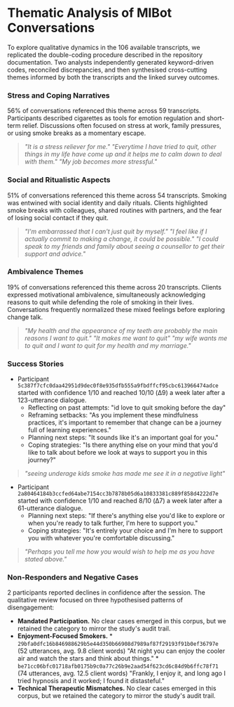 # Thematic Analysis of MIBot Conversations

To explore qualitative dynamics in the 106 available transcripts, we replicated the
double-coding procedure described in the repository documentation. Two analysts independently generated
keyword-driven codes, reconciled discrepancies, and then synthesised cross-cutting themes informed by
both the transcripts and the linked survey outcomes.

### Stress and Coping Narratives

56% of conversations referenced this theme across 59 transcripts.
Participants described cigarettes as tools for emotion regulation and short-term relief. Discussions often focused on stress at work, family pressures, or using smoke breaks as a momentary escape.

> _"It is a stress reliever for me."_
> _"Everytime I have tried to quit, other things in my life have come up and it helps me to calm down to deal with them."_
> _"My job becomes more stressful."_

### Social and Ritualistic Aspects

51% of conversations referenced this theme across 54 transcripts.
Smoking was entwined with social identity and daily rituals. Clients highlighted smoke breaks with colleagues, shared routines with partners, and the fear of losing social contact if they quit.

> _"I'm embarrassed that I can't just quit by myself."_
> _"I feel like if I actually commit to making a change, it could be possible."_
> _"I could speak to my friends and family about seeing a counsellor to get their support and advice."_

### Ambivalence Themes

19% of conversations referenced this theme across 20 transcripts.
Clients expressed motivational ambivalence, simultaneously acknowledging reasons to quit while defending the role of smoking in their lives. Conversations frequently normalized these mixed feelings before exploring change talk.

> _"My health and the appearance of my teeth are probably the main reasons I want to quit."_
> _"It makes me want to quit"_
> _"my wife wants me to quit and I want to quit for my health and my marriage."_

### Success Stories

- Participant `5c387f7cfc0daa42951d9dec0f8e935dfb555a9fbdffcf95cbc613966474adce` started with confidence 1/10 and reached 10/10 (Δ9) a week later after a 123-utterance dialogue.
    - Reflecting on past attempts: "id love to quit smoking before the day"
    - Reframing setbacks: "As you implement these mindfulness practices, it's important to remember that change can be a journey full of learning experiences."
    - Planning next steps: "It sounds like it's an important goal for you."
    - Coping strategies: "Is there anything else on your mind that you'd like to talk about before we look at ways to support you in this journey?"

> _"seeing underage kids smoke has made me see it in a negative light"_
- Participant `2a80464184b3ccfed64abe7154cc3b7878b05d6a10833381c889f858d4222d7e` started with confidence 1/10 and reached 8/10 (Δ7) a week later after a 61-utterance dialogue.
    - Planning next steps: "If there's anything else you'd like to explore or when you're ready to talk further, I'm here to support you."
    - Coping strategies: "It's entirely your choice and I'm here to support you with whatever you're comfortable discussing."

> _"Perhaps you tell me how you would wish to help me as you have stated above."_

### Non-Responders and Negative Cases

2 participants reported declines in confidence after the session. The qualitative review focused on three hypothesised patterns of disengagement:
- **Mandated Participation.** No clear cases emerged in this corpus, but we retained the category to mirror the study's audit trail.
- **Enjoyment-Focused Smokers.**
        * `29bfa0dfc16b846988629b5e44d350b66908d7989af87f29193f91b0ef36797e` (52 utterances, avg. 9.8 client words) "At night you can enjoy the cooler air and watch the stars and think about things."
        * `be71cc06bfc01718afb0175b9c0a77c26b9e2aad54f623cd6c84d9b6ffc78f71` (74 utterances, avg. 12.5 client words) "Frankly, I enjoy it, and long ago I tried hypnosis and it worked; I found it distasteful."
- **Technical Therapeutic Mismatches.** No clear cases emerged in this corpus, but we retained the category to mirror the study's audit trail.
